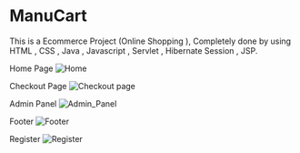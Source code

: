 # ManuCart
This is a Ecommerce Project (Online Shopping ), Completely done by using HTML , CSS , Java  , Javascript  , Servlet , Hibernate  Session , JSP. 

Home Page
![Home](https://user-images.githubusercontent.com/104019020/171615757-3f7fc74a-7898-41f0-b5b8-d1199784be02.png)

Checkout Page
![Checkout page](https://user-images.githubusercontent.com/104019020/171616016-d388310c-dbc8-45ad-8bdb-98be9d28bd4d.png)

Admin Panel
![Admin_Panel](https://user-images.githubusercontent.com/104019020/171616107-615086ab-4bda-4486-8cb1-f1ef66e087e1.png)

Footer
![Footer](https://user-images.githubusercontent.com/104019020/171616253-33379d65-6e6b-4cea-8ba6-22b107c5caa2.png)

Register
![Register](https://user-images.githubusercontent.com/104019020/171616862-a11bc177-4874-44dc-981e-74f2abd6658e.png)
